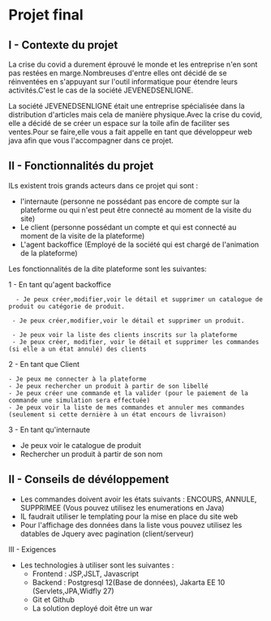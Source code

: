 # Projet final



I - Contexte du projet
----------------------
La crise du covid a durement éprouvé le monde et les entreprise n'en sont pas restées en marge.Nombreuses d'entre elles ont décidé de se réinventées en s'appuyant sur l'outil informatique pour étendre leurs activités.C'est le cas de la société JEVENEDSENLIGNE.

La société JEVENEDSENLIGNE était une entreprise spécialisée dans la distribution d'articles mais cela de manière physique.Avec la crise du covid, elle a décidé de se créer un espace sur la toile afin de faciliter ses ventes.Pour se faire,elle vous a fait appelle en tant que développeur web java afin que vous l'accompagner dans ce projet.



II - Fonctionnalités du projet
-----------------------------
ILs existent trois grands acteurs dans ce projet qui sont :
- l'internaute (personne ne possédant pas encore de compte sur la plateforme ou qui n'est peut être connecté au moment de la visite du site)
- Le client (personne possédant un compte et qui est connecté au moment de la visite de la plateforme)
- L'agent backoffice (Employé de la société qui est chargé de l'animation de la plateforme)

Les fonctionnalités de la dite plateforme sont les suivantes:

   1 - En tant qu'agent backoffice

      - Je peux créer,modifier,voir le détail et supprimer un catalogue de produit ou catégorie de produit.

     - Je peux créer,modifier,voir le détail et supprimer un produit.

     - Je peux voir la liste des clients inscrits sur la plateforme
     - Je peux créer, modifier, voir le détail et supprimer les commandes (si elle a un état annulé) des clients
  2 - En tant que Client
    
    - Je peux me connecter à la plateforme
    - Je peux rechercher un produit à partir de son libellé
    - Je peux créer une commande et la valider (pour le paiement de la commande une simulation sera effectuée)
    - Je peux voir la liste de mes commandes et annuler mes commandes (seulement si cette dernière à un état encours de livraison)

  3 - En tant qu'internaute
  - Je peux voir le catalogue de produit
  - Rechercher un produit à partir de son nom
 


II - Conseils de dévéloppement
------------------------------

- Les commandes doivent avoir les états suivants : ENCOURS, ANNULE, SUPPRIMEE (Vous pouvez utilisez les enumerations en Java)
- IL faudrait utiliser le templating pour la mise en place du site web
- Pour l'affichage des données dans la liste vous pouvez utilisez les datables de Jquery avec pagination (client/serveur)

III - Exigences

- Les technologies à utiliser sont les suivantes : 
    - Frontend : JSP,JSLT, Javascript
    - Backend : Postgresql 12(Base de données), Jakarta EE 10 (Servlets,JPA,Widfly 27)
    - Git et Github
    - La solution deployé doit être un war

